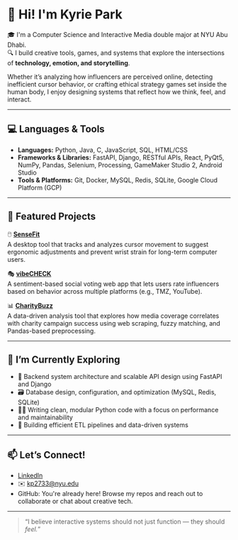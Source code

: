 # 👋 Hi! I'm Kyrie Park

🎓 I'm a Computer Science and Interactive Media double major at NYU Abu Dhabi.  
🔍 I build creative tools, games, and systems that explore the intersections of **technology, emotion, and storytelling**.

Whether it’s analyzing how influencers are perceived online, detecting inefficient cursor behavior, or crafting ethical strategy games set inside the human body, I enjoy designing systems that reflect how we think, feel, and interact.

---

## 💻 Languages & Tools

- **Languages:** Python, Java, C, JavaScript, SQL, HTML/CSS  
- **Frameworks & Libraries:** FastAPI, Django, RESTful APIs, React, PyQt5, NumPy, Pandas, Selenium, Processing, GameMaker Studio 2, Android Studio  
- **Tools & Platforms:** Git, Docker, MySQL, Redis, SQLite, Google Cloud Platform (GCP)

---

## 🔧 Featured Projects

🖱️ **[SenseFit](https://github.com/Kyrie21323/Sense_Fit.git)**  
A desktop tool that tracks and analyzes cursor movement to suggest ergonomic adjustments and prevent wrist strain for long-term computer users.

🎭 **[vibeCHECK](https://github.com/Kyrie21323/VibeCheck-Backend)**  
A sentiment-based social voting web app that lets users rate influencers based on behavior across multiple platforms (e.g., TMZ, YouTube).  

📊 **[CharityBuzz](https://github.com/Kyrie21323/CharityBuzz)**  
A data-driven analysis tool that explores how media coverage correlates with charity campaign success using web scraping, fuzzy matching, and Pandas-based preprocessing.

---

## 🌱 I’m Currently Exploring

- 🧱 Backend system architecture and scalable API design using FastAPI and Django  
- 🗃️ Database design, configuration, and optimization (MySQL, Redis, SQLite)  
- 🧑‍💻 Writing clean, modular Python code with a focus on performance and maintainability  
- 🔄 Building efficient ETL pipelines and data-driven systems

---

## 📫 Let’s Connect!

- [LinkedIn](https://www.linkedin.com/in/kyrie-park/)  
- ✉️ kp2733@nyu.edu  
- GitHub: You're already here! Browse my repos and reach out to collaborate or chat about creative tech.

---

> “I believe interactive systems should not just function — they should *feel.*”
